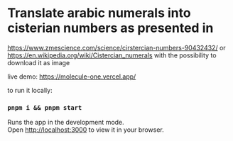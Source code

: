 # Translate arabic numerals into cisterian numbers as presented in 
https://www.zmescience.com/science/cirstercian-numbers-90432432/
or 
https://en.wikipedia.org/wiki/Cistercian_numerals
with the possibility to download it as image 

live demo: https://molecule-one.vercel.app/


to run it locally: 
### `pnpm i && pnpm start`

Runs the app in the development mode.\
Open [http://localhost:3000](http://localhost:3000) to view it in your browser.
